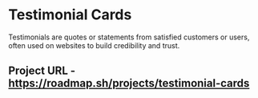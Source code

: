 # Testimonial Cards

Testimonials are quotes or statements from satisfied customers or users, often used on websites to build credibility and trust.

## Project URL - https://roadmap.sh/projects/testimonial-cards

